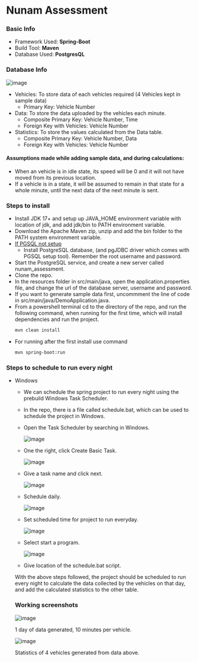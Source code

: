 # Nunam Assessment

### Basic Info 

- Framework Used: <b>Spring-Boot</b>
- Build Tool: <b>Maven</b>
- Database Used: <b>PostgresQL</b>

### Database Info

![image](https://github.com/tru69er/Nunam-Assessment/assets/75154468/ab1611e0-a01b-46e2-a407-8b9efeaa2fb6)

- Vehicles: To store data of each vehicles required (4 Vehicles kept in sample data)
  - Primary Key: Vehicle Number
- Data: To store the data uploaded by the vehicles each minute.
  - Composite Primary Key: Vehicle Number, Time
  - Foreign Key with Vehicles: Vehicle Number
- Statistics: To store the values calculated from the Data table.
  - Composite Primary Key: Vehicle Number, Data
  - Foreign Key with Vehicles: Vehicle Number

#### Assumptions made while adding sample data, and during calculations:
  - When an vehicle is in idle state, its speed will be 0 and it will not have moved from its previous location.
  - If a vehicle is in a state, it will be assumed to remain in that state for a whole minute, until the next data of the next minute is sent.

### Steps to install

- Install JDK 17+ and setup up JAVA_HOME environment variable with location of jdk, and add jdk/bin to PATH environment variable.
- Download the Apache Maven zip, unzip and add the bin folder to the PATH system environment variable.
- <u>If PGSQL not setup</u> 
  - Install PostgreSQL database, (and pgJDBC driver which comes with PGSQL setup tool). Remember the root username and password.
- Start the PostgreSQL service, and create a new server called nunam_assessment.
- Clone the repo.
- In the resources folder in src/main/java, open the application.properties file, and change the url of the database server, username and password.
- If you want to generate sample data first, uncommment the line of code in src/main/java/DemoApplication.java.
- From a powershell terminal cd to the directory of the repo, and run the following command, when running for the first time, which will install dependencies and run the project.
  ```bash
  mvn clean install
  ```
- For running after the first install use command
  ```bash
  mvn spring-boot:run
  ```
### Steps to schedule to run every night

- Windows
  - We can schedule the spring project to run every night using the prebuild Windows Task Scheduler.
  - In the repo, there is a file called schedule.bat, which can be used to schedule the project in Windows.
  - Open the Task Scheduler by searching in Windows.
    
    ![image](https://github.com/tru69er/Nunam-Assessment/assets/75154468/3f28f4b0-717f-4b03-adee-e96600a07958)

  - One the right, click Create Basic Task.
  
    ![image](https://github.com/tru69er/Nunam-Assessment/assets/75154468/be979831-c8f8-486c-a7e0-7641205bd782)

  - Give a task name and click next.
  
    ![image](https://github.com/tru69er/Nunam-Assessment/assets/75154468/d9a4f209-0454-4e7c-a2a4-694847e6d591)

  - Schedule daily.
  
    ![image](https://github.com/tru69er/Nunam-Assessment/assets/75154468/71e55bd5-46b7-4379-a4fd-2b5543915a13)

  - Set scheduled time for project to run everyday.

    ![image](https://github.com/tru69er/Nunam-Assessment/assets/75154468/03bb2a17-0d06-41e6-b850-28af7a5cab65)

  - Select start a program.
  
    ![image](https://github.com/tru69er/Nunam-Assessment/assets/75154468/46c1434e-6ed0-49ec-af85-60a455c2c773)

  - Give location of the schedule.bat script.

  With the above steps followed, the project should be scheduled to run every night to calculate the data collected by the vehicles on that day, and add the calculated statistics to the other table.

  ### Working screenshots

  ![image](https://github.com/tru69er/Nunam-Assessment/assets/75154468/b7e25285-cf16-4009-a469-780ce8b07ea4)

  1 day of data generated, 10 minutes per vehicle.

  ![image](https://github.com/tru69er/Nunam-Assessment/assets/75154468/798ed8cd-043b-4c86-bcc3-44f66aa390ca)

  Statistics of 4 vehicles generated from data above.
    
